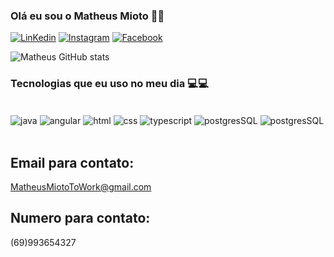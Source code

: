 ### Olá eu sou o Matheus Mioto 👋🏼

[![LinKedin](https://img.shields.io/badge/LinkedIn-0077B5?style=for-the-badge&logo=linkedin&logoColor=white)](https://www.linkedin.com/in/matheus-mioto-5112b416a/)
[![Instagram](https://img.shields.io/badge/Instagram-E4405F?style=for-the-badge&logo=instagram&logoColor=white)](https://www.instagram.com/matheusmiotoo/)
[![Facebook](https://img.shields.io/badge/Facebook-1877F2?style=for-the-badge&logo=facebook&logoColor=white)](https://www.facebook.com/matheus.miotto.73)

![Matheus GitHub stats](https://github-readme-stats.vercel.app/api?username=MatheusMioto&show_icons=true&theme=dracula)


### Tecnologias que eu uso no meu dia 💻💻

<div style="display: inline_block"><br/>
<img align="center" alt="java" src="https://img.shields.io/badge/Java-ED8B00?style=for-the-badge&logo=openjdk&logoColor=white">
<img align="center" alt="angular" src="https://img.shields.io/badge/Angular-DD0031?style=for-the-badge&logo=angular&logoColor=white">
<img align="center" alt="html" src="https://img.shields.io/badge/CSS-239120?&style=for-the-badge&logo=css3&logoColor=white">
<img align="center" alt="css" src="https://img.shields.io/badge/HTML-239120?style=for-the-badge&logo=html5&logoColor=white">
<img align="center" alt="typescript" src="https://img.shields.io/badge/TypeScript-007ACC?style=for-the-badge&logo=typescript&logoColor=white">
<img align="center" alt="postgresSQL" src="https://img.shields.io/badge/PostgreSQL-316192?style=for-the-badge&logo=postgresql&logoColor=white">
<img align="center" alt="postgresSQL" src="[https://img.shields.io/badge/PostgreSQL-316192?style=for-the-badge&logo=postgresql&logoColor=white](https://img.shields.io/badge/Spring-6DB33F?style=for-the-badge&logo=spring&logoColor=white)">
</div><br/>

## Email para contato:
MatheusMiotoToWork@gmail.com

## Numero para contato:
(69)993654327
